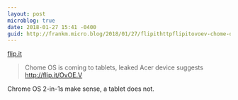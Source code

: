 ```yaml
---
layout: post
microblog: true
date: 2018-01-27 15:41 -0400
guid: http://frankm.micro.blog/2018/01/27/flipithttpflipitovoev-chome-os.html
---
```

 [flip.it](http://flip.it/OvOE.V)

> Chome OS is coming to tablets, leaked Acer device suggests http://flip.it/OvOE.V

Chrome OS 2-in-1s make sense, a tablet does not. 
